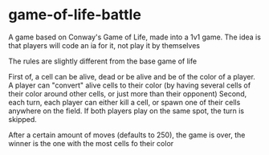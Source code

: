 # game-of-life-battle
A game based on Conway's Game of Life, made into a 1v1 game. The idea is that players will code an ia for it, not play it by themselves

The rules are slightly different from the base game of life

First of, a cell can be alive, dead or be alive and be of the color of a player. A player can "convert" alive cells to their color (by having several cells of their color around other cells, or just more than their opponent)
Second, each turn, each player can either kill a cell, or spawn one of their cells anywhere on the field. If both players play on the same spot, the turn is skipped.

After a certain amount of moves (defaults to 250), the game is over, the winner is the one with the most cells fo their color
